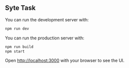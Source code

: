 ## Syte Task

You can run the development server with:

```bash
npm run dev
```

You can run the production server with:

```bash
npm run build
npm start
```

Open [http://localhost:3000](http://localhost:3000) with your browser to see the UI.

